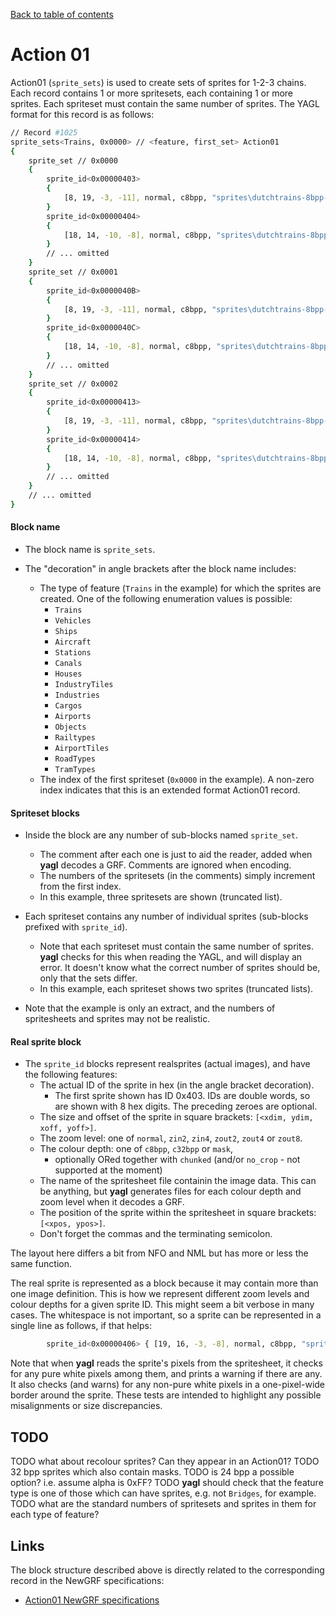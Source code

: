 [Back to table of contents](../index.md)

# Action 01

Action01 (`sprite_sets`) is used to create sets of sprites for 1-2-3 chains. Each record contains 1 or more spritesets, each containing 1 or more sprites. Each spriteset must contain the same number of sprites. The YAGL format for this record is as follows:

```bash
// Record #1025
sprite_sets<Trains, 0x0000> // <feature, first_set> Action01
{
    sprite_set // 0x0000
    {
        sprite_id<0x00000403>
        {
            [8, 19, -3, -11], normal, c8bpp, "sprites\dutchtrains-8bpp-normal-0.png", [312, 349];
        }
        sprite_id<0x00000404>
        {
            [18, 14, -10, -8], normal, c8bpp, "sprites\dutchtrains-8bpp-normal-0.png", [330, 349];
        }
        // ... omitted
    }
    sprite_set // 0x0001
    {
        sprite_id<0x0000040B>
        {
            [8, 19, -3, -11], normal, c8bpp, "sprites\dutchtrains-8bpp-normal-0.png", [532, 349];
        }
        sprite_id<0x0000040C>
        {
            [18, 14, -10, -8], normal, c8bpp, "sprites\dutchtrains-8bpp-normal-0.png", [550, 349];
        }
        // ... omitted
    }
    sprite_set // 0x0002
    {
        sprite_id<0x00000413>
        {
            [8, 19, -3, -11], normal, c8bpp, "sprites\dutchtrains-8bpp-normal-0.png", [752, 349];
        }
        sprite_id<0x00000414>
        {
            [18, 14, -10, -8], normal, c8bpp, "sprites\dutchtrains-8bpp-normal-0.png", [770, 349];
        }
        // ... omitted
    }
    // ... omitted
}
```

#### Block name 

- The block name is `sprite_sets`.

- The "decoration" in angle brackets after the block name includes:
    - The type of feature (`Trains` in the example) for which the sprites are created. One of the following enumeration values is possible:
        - `Trains` 
        - `Vehicles` 
        - `Ships` 
        - `Aircraft` 
        - `Stations` 
        - `Canals` 
        - `Houses` 
        - `IndustryTiles` 
        - `Industries` 
        - `Cargos` 
        - `Airports` 
        - `Objects` 
        - `Railtypes` 
        - `AirportTiles` 
        - `RoadTypes` 
        - `TramTypes` 
    - The index of the first spriteset (`0x0000` in the example). A non-zero index indicates that this is an extended format Action01 record.

#### Spriteset blocks

- Inside the block are any number of sub-blocks named `sprite_set`. 
    - The comment after each one is just to aid the reader, added when **yagl** decodes a GRF. Comments are ignored when encoding. 
    - The numbers of the spritesets (in the comments) simply increment from the first index. 
    - In this example, three spritesets are shown (truncated list).

- Each spriteset contains any number of individual sprites (sub-blocks prefixed with `sprite_id`). 
    - Note that each spriteset must contain the same number of sprites. **yagl** checks for this when reading the YAGL, and will display an error. It doesn't know what the correct number of sprites should be, only that the sets differ.
    - In this example, each spriteset shows two sprites (truncated lists).

- Note that the example is only an extract, and the numbers of spritesheets and sprites may not be realistic.

#### Real sprite block

- The `sprite_id` blocks represent realsprites (actual images), and have the following features:
    - The actual ID of the sprite in hex (in the angle bracket decoration). 
      - The first sprite shown has ID 0x403. IDs are double words, so are shown with 8 hex digits. The preceding zeroes are optional.
    - The size and offset of the sprite in square brackets: `[<xdim, ydim, xoff, yoff>]`.
    - The zoom level: one of `normal`, `zin2`, `zin4`, `zout2`, `zout4` or `zout8`.
    - The colour depth: one of `c8bpp`, `c32bpp` or  `mask`,  
        - optionally ORed together with `chunked` (and/or `no_crop` - not supported at the moment) 
    - The name of the spritesheet file containin the image data. This can be anything, but **yagl** generates files for each colour depth and zoom level when it decodes a GRF. 
    - The position of the sprite within the spritesheet in square brackets: `[<xpos, ypos>]`.
    - Don't forget the commas and the terminating semicolon.

The layout here differs a bit from NFO and NML but has more or less the same function. 

The real sprite is represented as a block because it may contain more than one image definition. This is how we represent different zoom levels and colour depths for a given sprite ID. This might seem a bit verbose in many cases. The whitespace is not important, so a sprite can be represented in a single line as follows, if that helps:

```bash
        sprite_id<0x00000406> { [19, 16, -3, -8], normal, c8bpp, "sprites/dutchtrains-8bpp-normal-0.png", [393, 349]; }
```

Note that when **yagl** reads the sprite's pixels from the spritesheet, it checks for any pure white pixels among them, and prints a warning if there are any. It also checks (and warns) for any non-pure white pixels in a one-pixel-wide border around the sprite. These tests are intended to highlight any possible misalignments or size discrepancies. 

## TODO 

TODO what about recolour sprites? Can they appear in an Action01?
TODO 32 bpp sprites which also contain masks. 
TODO is 24 bpp a possible option? i.e. assume alpha is 0xFF?
TODO **yagl** should check that the feature type is one of those which can have sprites, e.g. not `Bridges`, for example.
TODO what are the standard numbers of spritesets and sprites in them for each type of feature?

## Links

The block structure described above is directly related to the corresponding record in the NewGRF specifications:

- [Action01 NewGRF specifications](https://newgrf-specs.tt-wiki.net/wiki/Action1)

